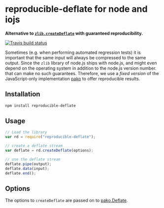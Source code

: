 # reproducible-deflate for node and iojs

**Alternative to [`zlib.createDeflate`](https://nodejs.org/api/zlib.html#zlib_zlib_createdeflate_options) with guaranteed reproducibility.**

[![Travis build status](https://api.travis-ci.org/gagern/npm-reproducible-deflate.svg?branch=master)](https://travis-ci.org/gagern/npm-reproducible-deflate)

Sometimes (e.g. when performing automated regression tests) it is important that the same input will always be compressed to the same output.
Since the `zlib` library of node.js ships with node.js, and might even depend on the operating system in addition to the node.js version number. that can make no such guarantees.
Therefore, we use a *fixed version* of the JavaScript-only implementation [pako](https://www.npmjs.com/package/pako) to offer reproducible results.

## Installation

```sh
npm install reproducible-deflate
```

## Usage

```js
// Load the library
var rd = require("reproducible-deflate");

// create a deflate stream
var deflate = rd.createDeflate(options);

// use the deflate stream
deflate.pipe(output);
deflate.data(input);
deflate.end();
```

## Options

The options to `createDeflate` are passed on to [pako.Deflate](http://nodeca.github.io/pako/#Deflate.new).
